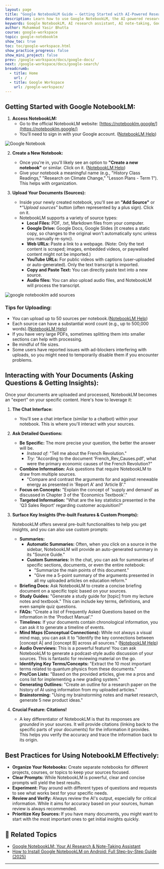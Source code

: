 ```yaml
---
layout: page
title: "Google NotebookLM Guide – Getting Started with AI-Powered Research and Note-Taking"
description: Learn how to use Google NotebookLM, the AI-powered research and note-taking assistant. Discover features like document upload, summarization, analysis, study guides, and citations to enhance your productivity. Perfect for teachers, students, and researchers using Google Workspace.
keywords: Google NotebookLM, AI research assistant, AI note-taking, Google Workspace tools, document summarization, study guide generator, Google Labs, Gemini AI, research productivity, education technology,
author: Muhammad Yasir Bhutta
course: google-workspace
topic: google-notebooklm
show_toc: true
toc: toc/google-workspace.html
show_practice_progress: false
show_mini_project: false
prev: /google-workspace/docs/google-docs/
next: /google-workspace/docs/google-search/
breadcrumb:
  - title: Home
    url: /
  - title: Google Workspace
    url: /google-workspace/    
---
```


## **Getting Started with Google NotebookLM:**

1.  **Access NotebookLM:**
    * Go to the official NotebookLM website: [https://notebooklm.google/](https://notebooklm.google/)
    * You'll need to sign in with your Google account. ([NotebookLM Help][2])

![Google Notebook](https://res.cloudinary.com/da0pjikvw/image/upload/c_pad,w_512/v1753522996/notebooknl_lsnuq2.png)

2.  **Create a New Notebook:**
    * Once you're in, you'll likely see an option to **"Create a new notebook"** or similar. Click on it. ([NotebookLM Help][3])
    * Give your notebook a meaningful name (e.g., "History Class Readings," "Research on Climate Change," "Lesson Plans - Term 1"). This helps with organization.

3.  **Upload Your Documents (Sources):**
    * Inside your newly created notebook, you'll see an **"Add Source"** or **"Upload sources"* button (often represented by a plus sign). Click on it.
    * NotebookLM supports a variety of source types:
        * **Local Files:** PDF, .txt, Markdown files from your computer.
        * **Google Drive:** Google Docs, Google Slides (it creates a static copy, so changes to the original won't automatically sync unless you manually re-sync).
        * **Web URLs:** Paste a link to a webpage. (Note: Only the text content is scraped; images, embedded videos, or paywalled content might not be imported.)
        * **YouTube URLs:** For public videos with captions (user-uploaded or auto-generated). Only the text transcript is imported.
        * **Copy and Paste Text:** You can directly paste text into a new source.
        * **Audio files:** You can also upload audio files, and NotebookLM will process the transcript.

![google notebooklm add sources](https://res.cloudinary.com/da0pjikvw/image/upload/c_pad,w_512/v1753523241/google-notebooknl-add-sources_cw5jna.png)

### **Tips for Uploading:**

* You can upload up to 50 sources per notebook.([NotebookLM Help][1])
* Each source can have a substantial word count (e.g., up to 500,000 words).([NotebookLM Help][1])
* If you have very large PDFs, sometimes splitting them into smaller sections can help with processing.
* Be mindful of file sizes.
* Some users have reported issues with ad-blockers interfering with uploads, so you might need to temporarily disable them if you encounter problems.

## **Interacting with Your Documents (Asking Questions & Getting Insights):**

Once your documents are uploaded and processed, NotebookLM becomes an "expert" on your specific content. Here's how to leverage it:

1.  **The Chat Interface:**
    * You'll see a chat interface (similar to a chatbot) within your notebook. This is where you'll interact with your sources.

2.  **Ask Detailed Questions:**
    * **Be Specific:** The more precise your question, the better the answer will be.
        * *Instead of:* "Tell me about the French Revolution."
        * *Try:* "According to the document 'French_Rev_Causes.pdf', what were the primary economic causes of the French Revolution?"
    * **Combine Information:** Ask questions that require NotebookLM to draw from multiple sources.
        * "Compare and contrast the arguments for and against renewable energy as presented in 'Report A' and 'Article B'."
    * **Focus on Concepts:** "Explain the concept of 'supply and demand' as discussed in Chapter 3 of the 'Economics Textbook'."
    * **Targeted Information:** "What are the key statistics presented in the 'Q3 Sales Report' regarding customer acquisition?"

3.  **Surface Key Insights (Pre-built Features & Custom Prompts):**

    NotebookLM offers several pre-built functionalities to help you get insights, and you can also use custom prompts:

    * **Summaries:**
        * **Automatic Summaries:** Often, when you click on a source in the sidebar, NotebookLM will provide an auto-generated summary in its "Source Guide."
        * **Custom Summaries:** In the chat, you can ask for summaries of specific sections, documents, or even the entire notebook:
            * "Summarize the main points of this document."
            * "Give me a 5-point summary of the arguments presented in all my uploaded articles on education reform."
    * **Briefing Docs:** Ask NotebookLM to create a concise briefing document on a specific topic based on your sources.
    * **Study Guides:** "Generate a study guide for [topic] from my lecture notes and textbook." This can include key terms, definitions, and even sample quiz questions.
    * **FAQs:** "Create a list of Frequently Asked Questions based on the information in the 'Product Manual'."
    * **Timelines:** If your documents contain chronological information, you can ask it to generate a timeline of events.
    * **Mind Maps (Conceptual Connections):** While not always a visual mind map, you can ask it to "Identify the key connections between [concept A] and [concept B] across all sources." ([NotebookLM Help][4])
    * **Audio Overviews:** This is a powerful feature! You can ask NotebookLM to generate a podcast-style audio discussion of your sources. This is fantastic for reviewing material on the go.
    * **Identifying Key Terms/Concepts:** "Extract the 10 most important terms related to quantum physics from these documents."
    * **Pro/Con Lists:** "Based on the provided articles, give me a pros and cons list for implementing a new grading system."
    * **Generating Outlines:** "Create an outline for a research paper on the history of AI using information from my uploaded articles."
    * **Brainstorming:** "Using my brainstorming notes and market research, generate 5 new product ideas."

4.  **Crucial Feature: Citations!**
    * A key differentiator of NotebookLM is that its responses are *grounded* in your sources. It will provide citations (linking back to the specific parts of your documents) for the information it provides. This helps you verify the accuracy and trace the information back to its origin.

## **Best Practices for Using NotebookLM Effectively:**

* **Organize Your Notebooks:** Create separate notebooks for different projects, courses, or topics to keep your sources focused.
* **Clear Prompts:** While NotebookLM is powerful, clear and concise prompts will yield the best results.
* **Experiment:** Play around with different types of questions and requests to see what works best for your specific needs.
* **Review and Verify:** Always review the AI's output, especially for critical information. While it aims for accuracy based on your sources, human review is always recommended.
* **Prioritize Key Sources:** If you have many documents, you might want to start with the most important ones to get initial insights quickly.

## 📘 **Related Topics**

- [Google NotebookLM: Your AI Research & Note-Taking Assistant](index.md)
- [How to Install Google NotebookLM on Android: Full Step-by-Step Guide (2025)](install-google-nootebook-android.md)

---

[1]: https://support.google.com/notebooklm/answer/16269187?hl=en "Frequently asked questions - NotebookLM Help" 
[2]: https://support.google.com/notebooklm/answer/16164461?hl=en "Learn about NotebookLM - NotebookLM Help"
[3]: https://support.google.com/notebooklm/answer/16206563?hl=en "Create a notebook in NotebookLM - NotebookLM Help"
[4]: https://support.google.com/notebooklm/answer/16212283?hl=en "Use Mind Maps in NotebookLM - NotebookLM Help"
